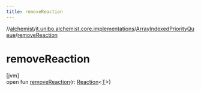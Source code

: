 ```yaml
---
title: removeReaction
---
```

//[alchemist](../../../index.html)/[it.unibo.alchemist.core.implementations](../index.html)/[ArrayIndexedPriorityQueue](index.html)/[removeReaction](remove-reaction.html)



# removeReaction



[jvm]\
open fun [removeReaction](remove-reaction.html)(r: [Reaction](../../it.unibo.alchemist.model.interfaces/-reaction/index.html)<[T](index.html)>)




